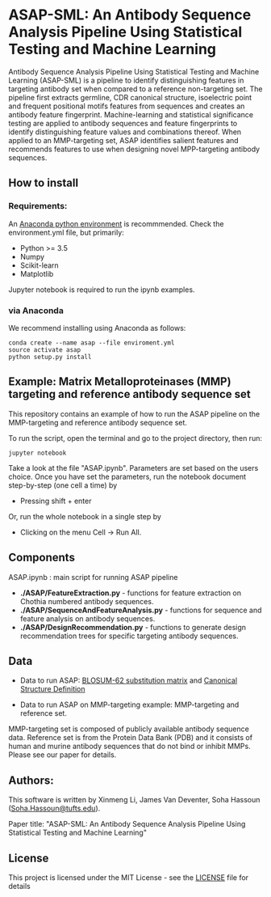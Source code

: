 # ASAP-SML: An Antibody Sequence Analysis Pipeline Using Statistical Testing and Machine Learning

Antibody Sequence Analysis Pipeline Using Statistical Testing and Machine Learning (ASAP-SML) is a pipeline to identify distinguishing features in targeting antibody set when compared to a reference non-targeting set. The pipeline first extracts germline, CDR canonical structure, isoelectric point and frequent positional motifs features from sequences and creates an antibody feature fingerprint. Machine-learning and statistical significance testing are applied to antibody sequences and feature fingerprints to identify distinguishing feature values and combinations thereof. When applied to an MMP-targeting set, ASAP identifies salient features and recommends features to use when designing novel MPP-targeting antibody sequences.

## How to install
### Requirements: 
An [Anaconda python environment](https://www.anaconda.com/download) is recommmended.
Check the environment.yml file, but primarily:
- Python >= 3.5
- Numpy
- Scikit-learn
- Matplotlib

Jupyter notebook is required to run the ipynb examples.

### via Anaconda 
We recommend installing using Anaconda as follows:
```
conda create --name asap --file enviroment.yml
source activate asap
python setup.py install
```

## Example: Matrix Metalloproteinases (MMP) targeting and reference antibody sequence set

This repository contains an example of how to run the ASAP pipeline on the MMP-targeting and reference antibody sequence set.

To run the script, open the terminal and go to the project directory, then run:

`
jupyter notebook
`

Take a look at the file "ASAP.ipynb". Parameters are set based on the users choice. Once you have set the parameters, run the notebook document step-by-step (one cell a time) by 

- Pressing shift + enter

Or, run the whole notebook in a single step by 

- Clicking on the menu Cell -> Run All.

## Components
ASAP.ipynb : main script for running ASAP pipeline 

- **./ASAP/FeatureExtraction.py** -  functions for feature extraction on Chothia numbered antibody sequences.
- **./ASAP/SequenceAndFeatureAnalysis.py** - functions for sequence and feature analysis on antibody sequences. 
- **./ASAP/DesignRecommendation.py** - functions to generate design recommendation trees for specific targeting antibody sequences.

## Data

- Data to run ASAP: [BLOSUM-62 substitution matrix](https://en.wikipedia.org/wiki/BLOSUM#cite_ref-henikoff_1-0) and [Canonical Structure Definition](http://circe.med.uniroma1.it/pigs/canonical.php)

- Data to run ASAP on MMP-targeting example: MMP-targeting and reference set. 

MMP-targeting set is composed of publicly available antibody sequence data. Reference set is from the Protein Data Bank (PDB) and it consists of human and murine antibody sequences that do not bind or inhibit MMPs. Please see our paper for details.

## Authors:
This software is written by Xinmeng Li, James Van Deventer, Soha Hassoun (Soha.Hassoun@tufts.edu). 

Paper title: "ASAP-SML: An Antibody Sequence Analysis Pipeline Using Statistical Testing and Machine Learning"

## License

This project is licensed under the MIT License - see the [LICENSE](LICENSE) file for details

